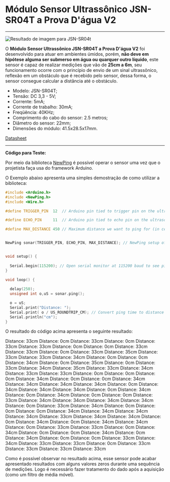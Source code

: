 # **Módulo Sensor Ultrassônico JSN-SR04T a Prova D'água V2**

---

![Resultado de imagem para JSN-SR04t](https://cdn.awsli.com.br/600x700/78/78150/produto/24288369/1b26eec974.jpg)

O **Módulo Sensor Ultrassônico JSN-SR04T a Prova D'água V2** foi desenvolvido para atuar em ambientes úmidos, porém, **não deve em hipótese alguma ser submerso em água ou quarquer outro líquido**,
este sensor é capaz de realizar medições que vão de **25cm a 6m**, seu 
funcionamento ocorre com o princípio de envio de um sinal ultrassônico, 
reflexão em um obstáculo que é recebido pelo sensor, dessa forma, o 
sensor consegue calcular a distância até o obstáculo.



- Modelo: JSN-SR04T;
- Tensão: DC 3,3 - 5V;
- Corrente: 5mA;
- Corrente de trabalho: 30mA;
- Freqüência: 40KHz;
- Comprimento do cabo do sensor: 2.5 metros;
- Diâmetro do sensor: 22mm;
- Dimensões do módulo: 41.5x28.5x17mm.

[Datasheet](https://uamper.com/products/datasheet/JSN-SR04T-2.0.pdf)

---

**Código para Teste:**

Por meio da biblioteca [NewPing](https://bitbucket.org/teckel12/arduino-new-ping/wiki/Home) é possível operar o sensor uma vez que o projetista faça usa do framework Arduino. 

O Exemplo abaixo apresenta uma simples demostração de como utilizar a biblioteca:

```c++
#include <Arduino.h>
#include <NewPing.h>
#include <Wire.h>

#define TRIGGER_PIN  12  // Arduino pin tied to trigger pin on the ultrasonic sensor.

#define ECHO_PIN     11  // Arduino pin tied to echo pin on the ultrasonic sensor.

#define MAX_DISTANCE 450 // Maximum distance we want to ping for (in centimeters). Maximum sensor distance is rated at 400-500cm.


NewPing sonar(TRIGGER_PIN, ECHO_PIN, MAX_DISTANCE); // NewPing setup of pins and maximum distance.


void setup() {
  
  Serial.begin(115200); // Open serial monitor at 115200 baud to see ping results.
}

void loop() {
  
  delay(250);                      
  unsigned int o,uS = sonar.ping(); 

  o = uS;
  Serial.print("Distance: ");
  Serial.print( o / US_ROUNDTRIP_CM); // Convert ping time to distance in cm and print result (0 = outside set distance range)
  Serial.println("cm");
}
```



O resultado do código acima apresenta o seguinte resultado:

Distance: 33cm
Distance: 0cm
Distance: 33cm
Distance: 0cm
Distance: 33cm
Distance: 33cm
Distance: 0cm
Distance: 0cm
Distance: 33cm
Distance: 33cm
Distance: 0cm
Distance: 33cm
Distance: 35cm
Distance: 33cm
Distance: 33cm
Distance: 34cm
Distance: 0cm
Distance: 0cm
Distance: 34cm
Distance: 0cm
Distance: 35cm
Distance: 0cm
Distance: 33cm
Distance: 34cm
Distance: 35cm
Distance: 33cm
Distance: 34cm
Distance: 33cm
Distance: 33cm
Distance: 0cm
Distance: 0cm
Distance: 0cm
Distance: 34cm
Distance: 0cm
Distance: 0cm
Distance: 34cm
Distance: 34cm
Distance: 34cm
Distance: 34cm
Distance: 0cm
Distance: 34cm
Distance: 34cm
Distance: 34cm
Distance: 0cm
Distance: 34cm
Distance: 0cm
Distance: 34cm
Distance: 0cm
Distance: 0cm
Distance: 33cm
Distance: 34cm
Distance: 34cm
Distance: 34cm
Distance: 34cm
Distance: 0cm
Distance: 33cm
Distance: 34cm
Distance: 0cm
Distance: 0cm
Distance: 0cm
Distance: 34cm
Distance: 34cm
Distance: 34cm
Distance: 34cm
Distance: 33cm
Distance: 34cm
Distance: 34cm
Distance: 0cm
Distance: 34cm
Distance: 0cm
Distance: 34cm
Distance: 34cm
Distance: 0cm
Distance: 33cm
Distance: 33cm
Distance: 0cm
Distance: 34cm
Distance: 0cm
Distance: 0cm
Distance: 34cm
Distance: 0cm
Distance: 34cm
Distance: 0cm
Distance: 0cm
Distance: 33cm
Distance: 34cm
Distance: 33cm
Distance: 33cm
Distance: 0cm
Distance: 33cm
Distance: 33cm
Distance: 33cm
Distance: 33cm

Como é possível observar no resultado acima, esse sensor pode acabar apresentado resultados com alguns valores zeros durante uma sequência de medições. Logo é necessário fazer tratamento do dado após a aquisição (como um filtro de média móvel).